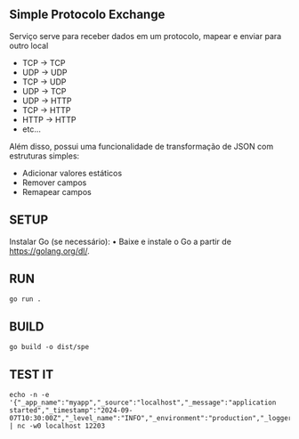 ## Simple Protocolo Exchange

Serviço serve para receber dados em um protocolo, mapear e enviar para outro local

- TCP -> TCP
- UDP -> UDP
- TCP -> UDP
- UDP -> TCP
- UDP -> HTTP
- TCP -> HTTP
- HTTP -> HTTP
- etc...

Além disso, possui uma funcionalidade de transformação de JSON com estruturas simples:

- Adicionar valores estáticos
- Remover campos
- Remapear campos

## SETUP

Instalar Go (se necessário):
	•	Baixe e instale o Go a partir de https://golang.org/dl/.

## RUN

```
go run .
```

## BUILD

```
go build -o dist/spe
```

## TEST IT

```
echo -n -e '{"_app_name":"myapp","_source":"localhost","_message":"application started","_timestamp":"2024-09-07T10:30:00Z","_level_name":"INFO","_environment":"production","_logger_name":"defaultLogger","_traceId":"1234567890"}'"\0" | nc -w0 localhost 12203
```